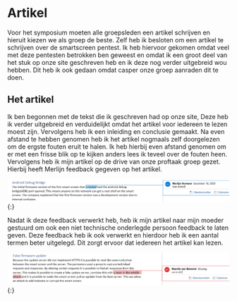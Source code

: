 # Artikel

Voor het symposium moeten alle groepsleden een artikel schrijven en hieruit kiezen we als groep de beste. Zelf heb ik besloten om een artikel te schrijven over de smartscreen pentest. Ik heb hiervoor gekomen omdat veel met deze pentesten betrokken ben geweest en omdat ik een groot deel van het stuk op onze site geschreven heb en ik deze nog verder uitgebreid wou hebben. Dit heb ik ook gedaan omdat casper onze groep aanraden dit te doen.

## Het artikel

Ik ben begonnen met de tekst die ik geschreven had op onze site, Deze heb ik verder uitgebreid en verduidelijkt omdat het artikel voor iedereen te lezen moest zijn. Vervolgens heb ik een inleiding en conclusie gemaakt. Na even afstand te hebben genomen heb ik het artikel nogmaals zelf doorgelezen om de ergste fouten eruit te halen. Ik heb hierbij even afstand genomen om er met een frisse blik op te kijken anders lees ik teveel over de fouten heen. Vervolgens heb ik mijn artikel op de drive van onze proftaak groep gezet. Hierbij heeft Merlijn feedback gegeven op het artikel.

![feedback Merlijn](../images/feedback_merlijn.PNG){:}

Nadat ik deze feedback verwerkt heb, heb ik mijn artikel naar mijn moeder gestuurd om ook een niet technische onderlegde persoon feedback te laten geven. Deze feedback heb ik ook verwerkt en hierdoor heb ik een aantal termen beter uitgelegd. Dit zorgt ervoor dat iedereen het artikel kan lezen.

![feedback moeder](../images/feedback_mom.PNG){:}